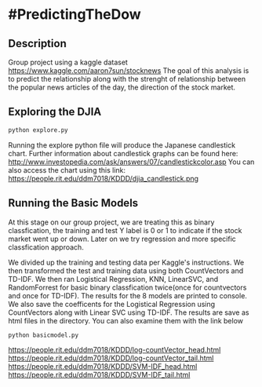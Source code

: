 # \#PredictingTheDow

## Description
Group project using a kaggle dataset https://www.kaggle.com/aaron7sun/stocknews
The goal of this  analysis is to predict the relationship along with the strenght of relationship between the popular
news articles of the day, the direction of the stock market.



## Exploring the DJIA
```cmd
python explore.py
```
Running the explore python file will produce the Japanese candlestick chart. Further information about candlestick graphs can be found here: http://www.investopedia.com/ask/answers/07/candlestickcolor.asp
You can also access the chart using this link: https://people.rit.edu/ddm7018/KDDD/djia_candlestick.png 

## Running the Basic Models
At this stage on our group project, we are treating this as binary classfication, the training and test Y label is 0 or 1 to indicate if the stock market went up or down. Later on we try regression and more specific classfication approach.

We divided up the training and testing data per Kaggle's instructions. We then transformed the test and training data using both CountVectors and TD-IDF. We then ran Logistical Regression, KNN, LinearSVC, and RandomForrest for basic binary classfication twice(once for countvectors and once for TD-IDF). The results for the 8 models are printed to console. We also save the coefficents for the Logistical Regression using CountVectors along with Linear SVC using TD-IDF. The results are save as html files in the directory. You can also examine them with the link below

```cmd
python basicmodel.py
```


https://people.rit.edu/ddm7018/KDDD/log-countVector_head.html  
https://people.rit.edu/ddm7018/KDDD/log-countVector_tail.html  
https://people.rit.edu/ddm7018/KDDD/SVM-IDF_head.html  
https://people.rit.edu/ddm7018/KDDD/SVM-IDF_tail.html  

